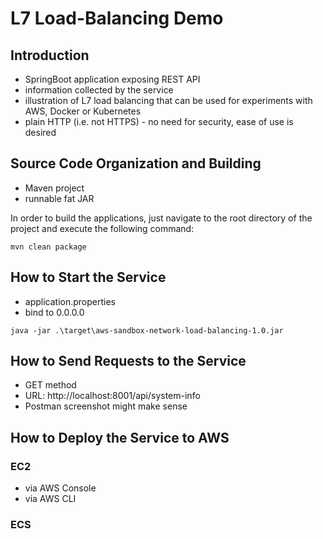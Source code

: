 # L7 Load-Balancing Demo

## Introduction
- SpringBoot application exposing REST API
- information collected by the service
- illustration of L7 load balancing that can be used for experiments with AWS, Docker or Kubernetes
- plain HTTP (i.e. not HTTPS) - no need for security, ease of use is desired


## Source Code Organization and Building
- Maven project
- runnable fat JAR 

In order to build the applications, just navigate to the root directory of the project and execute the following command:
```
mvn clean package
```


## How to Start the Service
- application.properties
- bind to 0.0.0.0
```
java -jar .\target\aws-sandbox-network-load-balancing-1.0.jar
```


## How to Send Requests to the Service
- GET method
- URL: http://localhost:8001/api/system-info
- Postman screenshot might make sense

## How to Deploy the Service to AWS

### EC2
- via AWS Console
- via AWS CLI

### ECS

